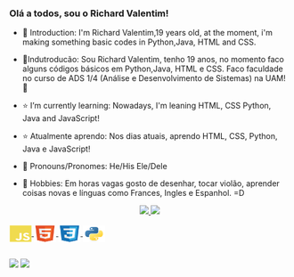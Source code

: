### Olá a todos, sou o Richard Valentim!

- 🌿 Introduction: I'm Richard Valentim,19 years old, at the moment, i'm making something basic codes in Python,Java, HTML and CSS.     
- 🥦Indutroducão: Sou Richard Valentim, tenho 19 anos, no momento faco alguns códigos básicos em Python,Java, HTML e CSS. Faco faculdade no curso de ADS 1/4             (Análise e Desenvolvimento de Sistemas) na UAM! 🥦

- ⭐ I’m currently learning: Nowadays, I'm leaning HTML, CSS Python, Java and JavaScript!
- ⭐ Atualmente aprendo: Nos dias atuais, aprendo HTML, CSS, Python, Java e JavaScript!
     
- 🦅 Pronouns/Pronomes: He/His Ele/Dele
  
- 🎇 Hobbies: Em horas vagas gosto de desenhar, tocar violão, aprender coisas novas e línguas como Frances, Ingles e Espanhol. =D

<div align="center">
  <a href="https://github.com/valenart">
  <img height="180em" src="https://github-readme-stats.vercel.app/api?username=valenart&show_icons=true&theme=tokyonight&include_all_commits=true&count_private=true"/>
  <img height="180em" src="https://github-readme-stats.vercel.app/api/top-langs/?username=valenart&layout=compact&langs_count=7&theme=tokyonight"/>
</div>
<div style="display: inline_block"><br>
  <img align="center" alt="Richard-Js" height="30" width="40" src="https://raw.githubusercontent.com/devicons/devicon/master/icons/javascript/javascript-plain.svg">
  <img align="center" alt="Richard-HTML" height="30" width="40" src="https://raw.githubusercontent.com/devicons/devicon/master/icons/html5/html5-original.svg">
  <img align="center" alt="Richard-CSS" height="30" width="40" src="https://raw.githubusercontent.com/devicons/devicon/master/icons/css3/css3-original.svg">
  <img align="center" alt="Richard-Python" height="30" width="40" src="https://raw.githubusercontent.com/devicons/devicon/master/icons/python/python-original.svg">
  
  ##
 
<div> 
  <a href="https://instagram.com/r_valentims" target="_blank"><img src="https://img.shields.io/badge/-Instagram-%23E4405F?style=for-the-badge&logo=instagram&logoColor=white" target="_blank"></a>
  <a href = "mailto:richardvds9@gmail.com"><img src="https://img.shields.io/badge/-Gmail-%23333?style=for-the-badge&logo=gmail&logoColor=white" target="_blank"></a>
  
